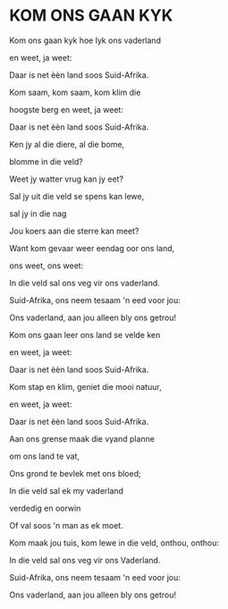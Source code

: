 # KOM ONS GAAN KYK

Kom ons gaan kyk hoe lyk ons vaderland

en weet, ja weet:

Daar is net èèn land soos Suid-Afrika.

Kom saam, kom saam, kom klim die

hoogste berg en weet, ja weet:

Daar is net èèn land soos Suid-Afrika.

Ken jy al die diere, al die bome,

blomme in die veld?

Weet jy watter vrug kan jy eet?

Sal jy uit die veld se spens kan lewe,

sal jy in die nag

Jou koers aan die sterre kan meet?

Want kom gevaar weer eendag oor ons land,

ons weet, ons weet:

In die veld sal ons veg vir ons vaderland.

Suid-Afrika, ons neem tesaam 'n eed voor jou:

Ons vaderland, aan jou alleen bly ons getrou!


Kom ons gaan leer ons land se velde ken

en weet, ja weet:

Daar is net èèn land soos Suid-Afrika.

Kom stap en klim, geniet die mooi natuur,

en weet, ja weet:

Daar is net èèn land soos Suid-Afrika.

Aan ons grense maak die vyand planne

om ons land te vat,

Ons grond te bevlek met ons bloed;

In die veld sal ek my vaderland

verdedig en oorwin

Of val soos 'n man as ek moet.

Kom maak jou tuis, kom lewe in die veld, onthou, onthou:

In die veld sal ons veg vir ons Vaderland.

Suid-Afrika, ons neem tesaam 'n eed voor jou:

Ons vaderland, aan jou alleen bly ons getrou!

